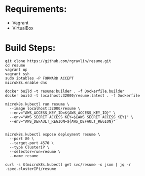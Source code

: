 # Requirements:
* Vagrant
* VirtualBox

# Build Steps:

    git clone https://github.com/rgravlin/resume.git
    cd resume
    vagrant up
    vagrant ssh
    sudo iptables -P FORWARD ACCEPT
    microk8s.enable dns
    
    docker build -t resume:builder . -f Dockerfile.builder
    docker build -t localhost:32000/resume:latest . -f Dockerfile

    microk8s.kubectl run resume \
      --image localhost:32000/resume \
      --env="AWS_ACCESS_KEY_ID=${AWS_ACCESS_KEY_ID}" \
      --env="AWS_SECRET_ACCESS_KEY=${AWS_SECRET_ACCESS_KEY}" \
      --env="AWS_DEFAULT_REGION=${AWS_DEFAULT_REGION}" 


    microk8s.kubectl expose deployment resume \
      --port 80 \
      --target-port 4570 \
      --type ClusterIP \
      --selector=run=resume \
      --name resume    

    curl -s $(microk8s.kubectl get svc/resume -o json | jq -r .spec.clusterIP)/resume 
